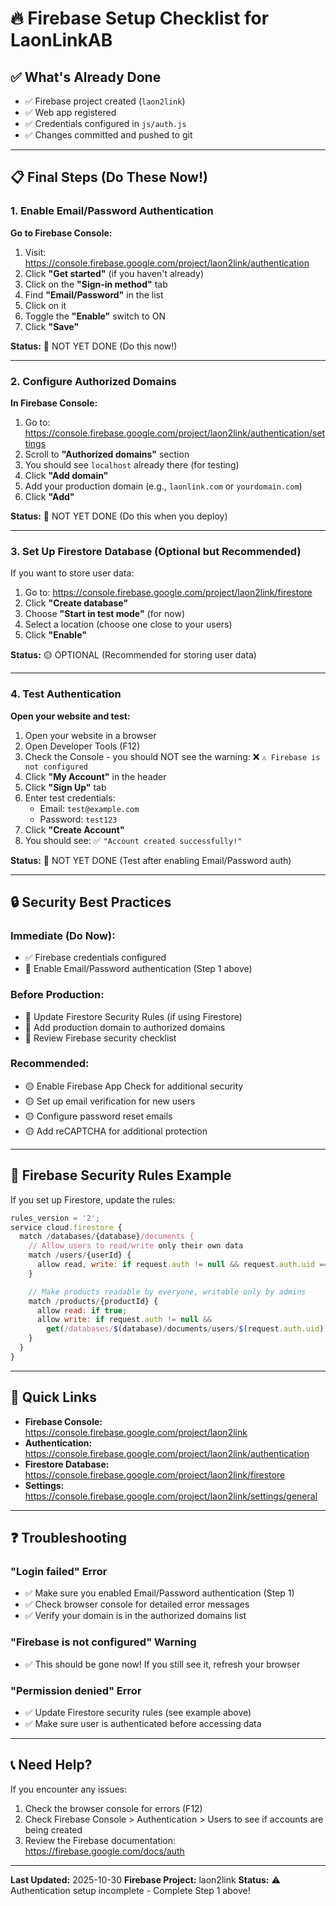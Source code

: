 # 🔥 Firebase Setup Checklist for LaonLinkAB

## ✅ What's Already Done

- ✅ Firebase project created (`laon2link`)
- ✅ Web app registered
- ✅ Credentials configured in `js/auth.js`
- ✅ Changes committed and pushed to git

---

## 📋 Final Steps (Do These Now!)

### 1. Enable Email/Password Authentication

**Go to Firebase Console:**
1. Visit: https://console.firebase.google.com/project/laon2link/authentication
2. Click **"Get started"** (if you haven't already)
3. Click on the **"Sign-in method"** tab
4. Find **"Email/Password"** in the list
5. Click on it
6. Toggle the **"Enable"** switch to ON
7. Click **"Save"**

**Status:** 🔴 NOT YET DONE (Do this now!)

---

### 2. Configure Authorized Domains

**In Firebase Console:**
1. Go to: https://console.firebase.google.com/project/laon2link/authentication/settings
2. Scroll to **"Authorized domains"** section
3. You should see `localhost` already there (for testing)
4. Click **"Add domain"**
5. Add your production domain (e.g., `laonlink.com` or `yourdomain.com`)
6. Click **"Add"**

**Status:** 🔴 NOT YET DONE (Do this when you deploy)

---

### 3. Set Up Firestore Database (Optional but Recommended)

If you want to store user data:

1. Go to: https://console.firebase.google.com/project/laon2link/firestore
2. Click **"Create database"**
3. Choose **"Start in test mode"** (for now)
4. Select a location (choose one close to your users)
5. Click **"Enable"**

**Status:** 🟡 OPTIONAL (Recommended for storing user data)

---

### 4. Test Authentication

**Open your website and test:**

1. Open your website in a browser
2. Open Developer Tools (F12)
3. Check the Console - you should NOT see the warning:
   ❌ `⚠️ Firebase is not configured`
4. Click **"My Account"** in the header
5. Click **"Sign Up"** tab
6. Enter test credentials:
   - Email: `test@example.com`
   - Password: `test123`
7. Click **"Create Account"**
8. You should see: ✅ `"Account created successfully!"`

**Status:** 🔴 NOT YET DONE (Test after enabling Email/Password auth)

---

## 🔒 Security Best Practices

### Immediate (Do Now):
- ✅ Firebase credentials configured
- 🔴 Enable Email/Password authentication (Step 1 above)

### Before Production:
- 🔴 Update Firestore Security Rules (if using Firestore)
- 🔴 Add production domain to authorized domains
- 🔴 Review Firebase security checklist

### Recommended:
- 🟡 Enable Firebase App Check for additional security
- 🟡 Set up email verification for new users
- 🟡 Configure password reset emails
- 🟡 Add reCAPTCHA for additional protection

---

## 📝 Firebase Security Rules Example

If you set up Firestore, update the rules:

```javascript
rules_version = '2';
service cloud.firestore {
  match /databases/{database}/documents {
    // Allow users to read/write only their own data
    match /users/{userId} {
      allow read, write: if request.auth != null && request.auth.uid == userId;
    }

    // Make products readable by everyone, writable only by admins
    match /products/{productId} {
      allow read: if true;
      allow write: if request.auth != null &&
        get(/databases/$(database)/documents/users/$(request.auth.uid)).data.role == 'admin';
    }
  }
}
```

---

## 🎯 Quick Links

- **Firebase Console:** https://console.firebase.google.com/project/laon2link
- **Authentication:** https://console.firebase.google.com/project/laon2link/authentication
- **Firestore Database:** https://console.firebase.google.com/project/laon2link/firestore
- **Settings:** https://console.firebase.google.com/project/laon2link/settings/general

---

## ❓ Troubleshooting

### "Login failed" Error
- ✅ Make sure you enabled Email/Password authentication (Step 1)
- ✅ Check browser console for detailed error messages
- ✅ Verify your domain is in the authorized domains list

### "Firebase is not configured" Warning
- ✅ This should be gone now! If you still see it, refresh your browser

### "Permission denied" Error
- ✅ Update Firestore security rules (see example above)
- ✅ Make sure user is authenticated before accessing data

---

## 📞 Need Help?

If you encounter any issues:
1. Check the browser console for errors (F12)
2. Check Firebase Console > Authentication > Users to see if accounts are being created
3. Review the Firebase documentation: https://firebase.google.com/docs/auth

---

**Last Updated:** 2025-10-30
**Firebase Project:** laon2link
**Status:** ⚠️ Authentication setup incomplete - Complete Step 1 above!
